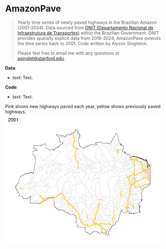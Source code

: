 # AmazonPave
> Yearly time series of newly paved highways in the Brazilian Amazon (2001-2024). Data sourced from [DNIT (Departamento Nacional de Infraestrutura de Transportes)](https://www.gov.br/transportes/pt-br/assuntos/dados-de-transportes/bit/bit-mapas) within the Brazilian Government. DNIT provides spatially explicit data from 2016-2024, AmazonPave extends the time series back to 2001. Code written by Alyson Singleton.
>
> Please feel free to email me with any questions at asinglet@stanford.edu.

__Data__:
* _text_: Text.

__Code__:
* _text_: Text.

Pink shows new highways paved each year, yellow shows previously paved highways. 
![Time series of newly paved highways in the Brazilian Amazon (2001-2024).](AmazonPave.gif)
